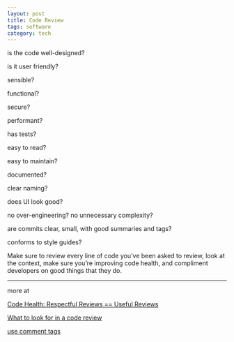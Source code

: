 ```yaml
---
layout: post
title: Code Review
tags: software
category: tech
---
```



is the code well-designed? 

is it user friendly? 

sensible?

functional?

secure?

performant?

has tests?

easy to read?

easy to maintain?

documented?

clear naming?

does UI look good?

no over-engineering? no unnecessary complexity?

are commits clear, small, with good summaries and tags?

conforms to style guides? 


Make sure to review every line of code you’ve been asked to review, look at the context, make sure you’re improving code health, and compliment developers on good things that they do.

---

more at  

[Code Health: Respectful Reviews == Useful Reviews
](https://testing.googleblog.com/2019/11/code-health-respectful-reviews-useful.html
)

[What to look for in a code review
](https://google.github.io/eng-practices/review/reviewer/looking-for.html)

[use comment tags](https://conventionalcomments.org/)
